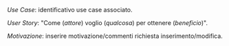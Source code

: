 _Use Case_: identificativo use case associato.

_User Story_: "Come (_attore_) voglio (_qualcosa_) per ottenere (_beneficio_)".

_Motivazione_: inserire motivazione/commenti richiesta inserimento/modifica.

